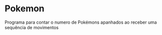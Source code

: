 # Pokemon

Programa para contar o numero de Pokémons apanhados ao receber uma sequência de movimentos